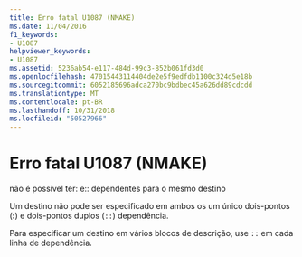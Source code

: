 ```yaml
---
title: Erro fatal U1087 (NMAKE)
ms.date: 11/04/2016
f1_keywords:
- U1087
helpviewer_keywords:
- U1087
ms.assetid: 5236ab54-e117-484d-99c3-852b061fd3d0
ms.openlocfilehash: 47015443114404de2e5f9edfdb1100c324d5e18b
ms.sourcegitcommit: 6052185696adca270bc9bdbec45a626dd89cdcdd
ms.translationtype: MT
ms.contentlocale: pt-BR
ms.lasthandoff: 10/31/2018
ms.locfileid: "50527966"
---
```

# <a name="nmake-fatal-error-u1087"></a>Erro fatal U1087 (NMAKE)

não é possível ter: e:: dependentes para o mesmo destino

Um destino não pode ser especificado em ambos os um único dois-pontos (**:**) e dois-pontos duplos (`::`) dependência.

Para especificar um destino em vários blocos de descrição, use `::` em cada linha de dependência.